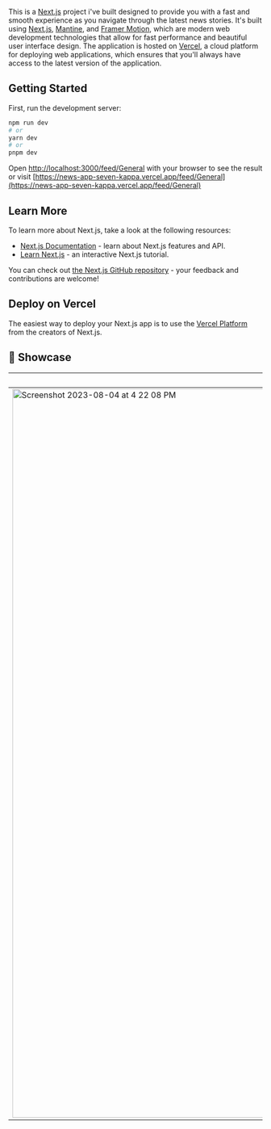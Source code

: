 This is a [Next.js](https://nextjs.org/) project i've built designed to provide you with a fast and smooth experience as you navigate through the latest news stories. It's built using [Next.js](https://nextjs.org/), [Mantine](https://mantine.dev/pages/getting-started/), and [Framer Motion](https://www.framer.com/motion/), which are modern web development technologies that allow for fast performance and beautiful user interface design. The application is hosted on [Vercel](https://vercel.com/docs), a cloud platform for deploying web applications, which ensures that you'll always have access to the latest version of the application.

## Getting Started

First, run the development server:

```bash
npm run dev
# or
yarn dev
# or
pnpm dev
```

Open [http://localhost:3000/feed/General](http://localhost:3000/feed/General) with your browser to see the result or visit [https://news-app-seven-kappa.vercel.app/feed/General](https://news-app-seven-kappa.vercel.app/feed/General)


## Learn More

To learn more about Next.js, take a look at the following resources:

- [Next.js Documentation](https://nextjs.org/docs) - learn about Next.js features and API.
- [Learn Next.js](https://nextjs.org/learn) - an interactive Next.js tutorial.

You can check out [the Next.js GitHub repository](https://github.com/vercel/next.js/) - your feedback and contributions are welcome!

## Deploy on Vercel

The easiest way to deploy your Next.js app is to use the [Vercel Platform](https://vercel.com/new?utm_medium=default-template&filter=next.js&utm_source=create-next-app&utm_campaign=create-next-app-readme) from the creators of Next.js.

## 🍿 Showcase
| Deskop  | Mobile |
|---           |---            |
|<img width="1444" alt="Screenshot 2023-08-04 at 4 22 08 PM" src="https://github.com/Jose-Manuel18/movie-web-app/assets/103284630/4d31a1ae-6e8d-4a5c-9ce6-382fb04b3781">|<img width="288" alt="Screenshot 2023-08-04 at 4 22 52 PM" src="https://github.com/Jose-Manuel18/movie-web-app/assets/103284630/4b3a696a-b3d0-4660-ad2c-23a8337e65f6">


